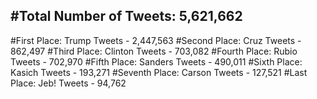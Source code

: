 #Total Number of Tweets: 5,621,662 
---
#First Place: Trump Tweets - 2,447,563
#Second Place: Cruz Tweets - 862,497
#Third Place: Clinton Tweets - 703,082
#Fourth Place: Rubio Tweets - 702,970
#Fifth Place: Sanders Tweets - 490,011
#Sixth Place: Kasich Tweets - 193,271
#Seventh Place: Carson Tweets - 127,521
#Last Place: Jeb! Tweets - 94,762

